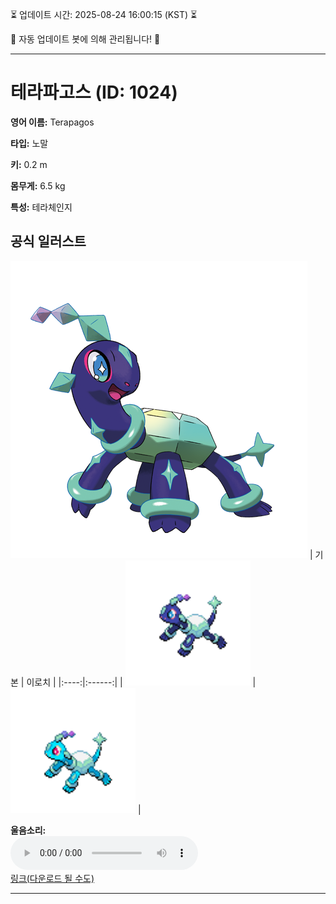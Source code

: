 
⏳ 업데이트 시간: 2025-08-24 16:00:15 (KST) ⏳

🤖 자동 업데이트 봇에 의해 관리됩니다! 🤖

---

# 테라파고스 (ID: 1024)
**영어 이름:** Terapagos

**타입:** 노말

**키:** 0.2 m

**몸무게:** 6.5 kg

**특성:** 테라체인지

## 공식 일러스트
![](https://raw.githubusercontent.com/PokeAPI/sprites/master/sprites/pokemon/other/official-artwork/1024.png)
| 기본 | 이로치 |
|:----:|:------:|
| <img src="https://raw.githubusercontent.com/PokeAPI/sprites/master/sprites/pokemon/1024.png" width="200"> | <img src="https://raw.githubusercontent.com/PokeAPI/sprites/master/sprites/pokemon/shiny/1024.png" width="200"> |

**울음소리:**<br><audio controls src="https://raw.githubusercontent.com/PokeAPI/cries/main/cries/pokemon/latest/1024.ogg"></audio><br> [링크(다운로드 될 수도)](https://raw.githubusercontent.com/PokeAPI/cries/main/cries/pokemon/latest/1024.ogg)


---
